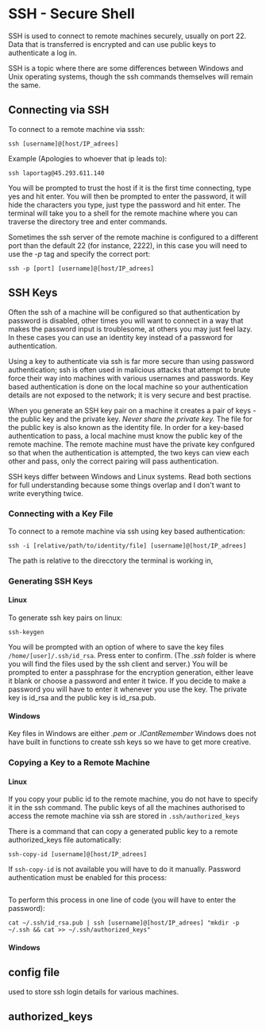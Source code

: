 # SSH - Secure Shell

SSH is used to connect to remote machines securely, usually on port 22. Data that is transferred is encrypted and can use public keys to authenticate a log in. 

SSH is a topic where there are some differences between Windows and Unix operating systems, though the ssh commands themselves will remain the same.

## Connecting via SSH

To connect to a remote machine via sssh:

`ssh [username]@[host/IP_adrees]`

Example (Apologies to whoever that ip leads to):

`ssh laportag@45.293.611.140`

You will be prompted to trust the host if it is the first time connecting, type yes and hit enter. You will then be prompted to enter the password, it will hide the characters you type, just type the password and hit enter. The terminal will take you to a shell for the remote machine where you can traverse the directory tree and enter commands.

Sometimes the ssh server of the remote machine is configured to a different port than the default 22 (for instance, 2222), in this case you will need to use the *-p* tag and specify the correct port:

`ssh -p [port] [username]@[host/IP_adrees]`

## SSH Keys

Often the ssh of a machine will be configured so that authentication by password is disabled, other times you will want to connect in a way that makes the password input is troublesome, at others you may just feel lazy. In these cases you can use an identity key instead of a password for authentication. 

Using a key to authenticate via ssh is far more secure than using password authentication; ssh is often used in malicious attacks that attempt to brute force their way into machines with various usernames and passwords. Key based authentication is done on the local machine so your authentication details are not exposed to the network; it is very secure and best practise.

When you generate an SSH key pair on a machine it creates a pair of keys - the public key and the private key. *Never share the private key.* The file for the public key is also known as the identity file. In order for a key-based authentication to pass, a local machine must know the public key of the remote machine. The remote machine must have the private key confgured so that when the authentication is attempted, the two keys can view each other and pass, only the correct pairing will pass authentication.

SSH keys differ between Windows and Linux systems. Read both sections for full understanding because some things overlap and I don't want to write everything twice.

### Connecting with a Key File

To connect to a remote machine via ssh using key based authentication:

`ssh -i [relative/path/to/identity/file] [username]@[host/IP_adrees]`

The path is relative to the direcctory the terminal is working in,

### Generating SSH Keys

#### Linux

To generate ssh key pairs on linux:

`ssh-keygen`

You will be prompted with an option of where to save the key files `/home/[user]/.ssh/id_rsa`. Press enter to confirm. (The *.ssh* folder is where you will find the files used by the ssh client and server.) You will be prompted to enter a passphrase for the encryption generation, either leave it blank or choose a password and enter it twice. If you decide to make a password you will have to enter it whenever you use the key. The private key is id_rsa and the public key is id_rsa.pub.

#### Windows

Key files in Windows are either *.pem* or *.ICantRemember* Windows does not have built in functions to create ssh keys so we have to get more creative.

### Copying a Key to a Remote Machine

#### Linux

If you copy your public id to the remote machine, you do not have to specify it in the ssh command. The public keys of all the machines authorised to access the remote machine via ssh are stored in `.ssh/authorized_keys`

There is a command that can copy a generated public key to a remote authorized_keys file automatically:

`ssh-copy-id [username]@[host/IP_adrees]`

If `ssh-copy-id` is not available you will have to do it manually. Password authentication must be enabled for this process:

```
```

To perform this process in one line of code (you will have to enter the password):

`cat ~/.ssh/id_rsa.pub | ssh [username]@[host/IP_adrees] "mkdir -p ~/.ssh && cat >> ~/.ssh/authorized_keys"`

#### Windows

## config file

used to store ssh login details for various machines. 

## authorized_keys


